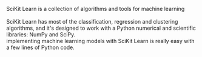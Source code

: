 <storng>SciKit Learn is a collection of algorithms and tools for machine learning</storng>
<br><br>
SciKit Learn has most of the classification, regression and clustering algorithms, and it's designed to work with a Python numerical and scientific <br>
libraries: NumPy and SciPy.<br>
<storng>implementing machine learning models with SciKit Learn is really easy with a few lines of Python code.</storng><br><br>
